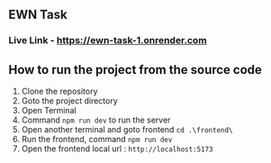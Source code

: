 ## EWN Task

### Live Link - https://ewn-task-1.onrender.com

## How to run the project from the source code

1. Clone the repository
2. Goto the project directory
3. Open Terminal
4. Command `npm run dev` to run the server
5. Open another terminal and goto frontend `cd .\frontend\`
6. Run the frontend, command `npm run dev`
7. Open the frontend local url : `http://localhost:5173`

